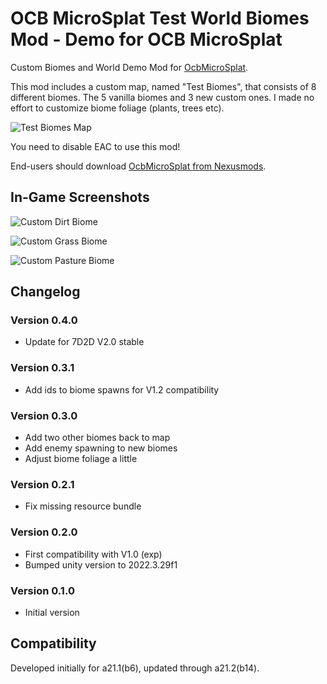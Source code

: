 # OCB MicroSplat Test World Biomes Mod - Demo for OCB MicroSplat

Custom Biomes and World Demo Mod for [OcbMicroSplat][1].

This mod includes a custom map, named "Test Biomes", that consists
of 8 different biomes. The 5 vanilla biomes and 3 new custom ones.
I made no effort to customize biome foliage (plants, trees etc).

![Test Biomes Map](Screens/test-biomes-map.jpg)

You need to disable EAC to use this mod!

End-users should download [OcbMicroSplat from Nexusmods][3].

## In-Game Screenshots

![Custom Dirt Biome](Screens/in-game-dirt.jpg)

![Custom Grass Biome](Screens/in-game-grass.jpg)

![Custom Pasture Biome](Screens/in-game-pasture.jpg)

## Changelog

### Version 0.4.0

- Update for 7D2D V2.0 stable

### Version 0.3.1

- Add ids to biome spawns for V1.2 compatibility

### Version 0.3.0

- Add two other biomes back to map
- Add enemy spawning to new biomes
- Adjust biome foliage a little

### Version 0.2.1

- Fix missing resource bundle

### Version 0.2.0

- First compatibility with V1.0 (exp)
- Bumped unity version to 2022.3.29f1

### Version 0.1.0

- Initial version

## Compatibility

Developed initially for a21.1(b6), updated through a21.2(b14).

[1]: https://github.com/OCB7D2D/OcbMicroSplat
[2]: https://github.com/OCB7D2D/OcbMicroSplat/releases
[3]: https://www.nexusmods.com/7daystodie/mods/2873